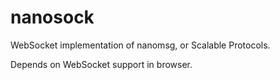 # nanosock

WebSocket implementation of nanomsg, or Scalable Protocols.

Depends on WebSocket support in browser.
